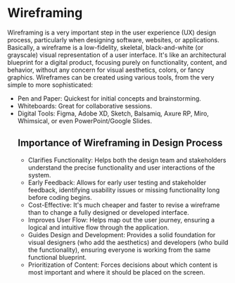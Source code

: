 # Wireframing
Wireframing is a very important step in the user experience (UX) design process, particularly when designing software, websites, or applications.
Basically, a wireframe is a low-fidelity, skeletal, black-and-white (or grayscale) visual representation of a user interface. It's like an architectural blueprint for a digital product, focusing purely on functionality, content, and behavior, without any concern for visual aesthetics, colors, or fancy graphics. Wireframes can be created using various tools, from the very simple to more sophisticated:
- Pen and Paper: Quickest for initial concepts and brainstorming.
- Whiteboards: Great for collaborative sessions.
- Digital Tools: Figma, Adobe XD, Sketch, Balsamiq, Axure RP, Miro, Whimsical, or even PowerPoint/Google Slides.
  ## Importance of Wireframing in Design Process
  - Clarifies Functionality: Helps both the design team and stakeholders understand the precise functionality and user interactions of the system.
  - Early Feedback: Allows for early user testing and stakeholder feedback, identifying usability issues or missing functionality long before coding begins.
  - Cost-Effective: It's much cheaper and faster to revise a wireframe than to change a fully designed or developed interface.
  - Improves User Flow: Helps map out the user journey, ensuring a logical and intuitive flow through the application.
  - Guides Design and Development: Provides a solid foundation for visual designers (who add the aesthetics) and developers (who build the functionality), ensuring everyone is working from the same functional blueprint.
  - Prioritization of Content: Forces decisions about which content is most important and where it should be placed on the screen.
    

